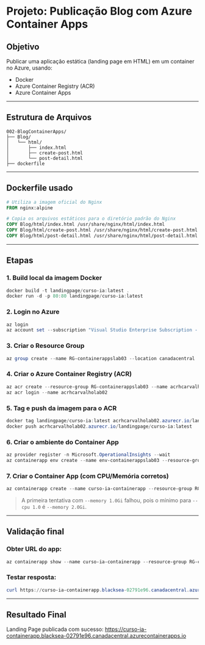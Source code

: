 # Projeto: Publicação Blog com Azure Container Apps

## Objetivo
Publicar uma aplicação estática (landing page em HTML) em um container no Azure, usando:
- Docker
- Azure Container Registry (ACR)
- Azure Container Apps

---

## Estrutura de Arquivos
```
002-BlogContainerApps/
├── Blog/
│   └── html/
│       ├── index.html
│       ├── create-post.html
│       └── post-detail.html
├── dockerfile
```

---

## Dockerfile usado
```Dockerfile
# Utiliza a imagem oficial do Nginx
FROM nginx:alpine

# Copia os arquivos estáticos para o diretório padrão do Nginx
COPY Blog/html/index.html /usr/share/nginx/html/index.html
COPY Blog/html/create-post.html /usr/share/nginx/html/create-post.html
COPY Blog/html/post-detail.html /usr/share/nginx/html/post-detail.html
```

---

## Etapas

### 1. Build local da imagem Docker
```powershell
docker build -t landingpage/curso-ia:latest .
docker run -d -p 80:80 landingpage/curso-ia:latest
```

### 2. Login no Azure
```powershell
az login
az account set --subscription "Visual Studio Enterprise Subscription - MPN"
```

### 3. Criar o Resource Group
```powershell
az group create --name RG-containerappslab03 --location canadacentral
```

### 4. Criar o Azure Container Registry (ACR)
```powershell
az acr create --resource-group RG-containerappslab03 --name acrhcarvalholab02 --sku Basic
az acr login --name acrhcarvalholab02
```

### 5. Tag e push da imagem para o ACR
```powershell
docker tag landingpage/curso-ia:latest acrhcarvalholab02.azurecr.io/landingpage/curso-ia:latest
docker push acrhcarvalholab02.azurecr.io/landingpage/curso-ia:latest
```

### 6. Criar o ambiente do Container App
```powershell
az provider register -n Microsoft.OperationalInsights --wait
az containerapp env create --name env-containerappslab03 --resource-group RG-containerappslab03 --location canadacentral
```

### 7. Criar o Container App (com CPU/Memória corretos)
```powershell
az containerapp create --name curso-ia-containerapp --resource-group RG-containerappslab03 --environment env-containerappslab03 --image acrhcarvalholab02.azurecr.io/landingpage/curso-ia:latest --cpu 1.0 --memory 2.0Gi --target-port 80 --ingress external --registry-server acrhcarvalholab02.azurecr.io
```

> A primeira tentativa com `--memory 1.0Gi` falhou, pois o mínimo para `--cpu 1.0` é `--memory 2.0Gi`.

---

## Validação final

### Obter URL do app:
```powershell
az containerapp show --name curso-ia-containerapp --resource-group RG-containerappslab03 --query properties.configuration.ingress.fqdn -o tsv
```

### Testar resposta:
```powershell
curl https://curso-ia-containerapp.blacksea-02791e96.canadacentral.azurecontainerapps.io
```

---

## Resultado Final
Landing Page publicada com sucesso:
https://curso-ia-containerapp.blacksea-02791e96.canadacentral.azurecontainerapps.io
